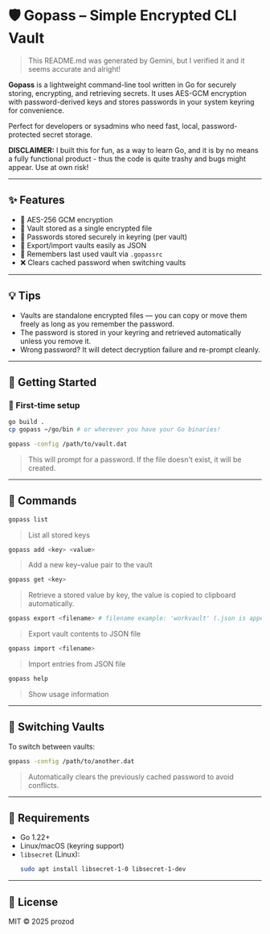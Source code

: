 # 🛡️ Gopass – Simple Encrypted CLI Vault
> This README.md was generated by Gemini, but I verified it and it seems accurate and alright!

**Gopass** is a lightweight command-line tool written in Go for securely storing, encrypting, and retrieving secrets. It uses AES-GCM encryption with password-derived keys and stores passwords in your system keyring for convenience.

Perfect for developers or sysadmins who need fast, local, password-protected secret storage.

**DISCLAIMER:** I built this for fun, as a way to learn Go, and it is by no means a fully functional product - thus the code is quite trashy and bugs might appear. Use at own risk!

---

## ✨ Features

- 🔐 AES-256 GCM encryption
- 💾 Vault stored as a single encrypted file
- 🔑 Passwords stored securely in keyring (per vault)
- 📁 Export/import vaults easily as JSON
- 🧠 Remembers last used vault via `.gopassrc`
- ❌ Clears cached password when switching vaults

---

## 💡 Tips

- Vaults are standalone encrypted files — you can copy or move them freely as long as you remember the password.
- The password is stored in your keyring and retrieved automatically unless you remove it.
- Wrong password? It will detect decryption failure and re-prompt cleanly.

---

## 📁 Getting Started

### 🔧 First-time setup

```bash
go build . 
cp gopass ~/go/bin # or wherever you have your Go binaries!
```

```bash
gopass -config /path/to/vault.dat
```

> This will prompt for a password. If the file doesn't exist, it will be created.

---

## 🧪 Commands

```bash
gopass list
```
> List all stored keys

```bash
gopass add <key> <value>
```
> Add a new key–value pair to the vault

```bash
gopass get <key>
```
> Retrieve a stored value by key, the value is copied to clipboard automatically.

```bash
gopass export <filename> # filename example: 'workvault' (.json is appended automatically)
```
> Export vault contents to JSON file

```bash
gopass import <filename>
```
> Import entries from JSON file

```bash
gopass help
```
> Show usage information

---

## 🔄 Switching Vaults

To switch between vaults:

```bash
gopass -config /path/to/another.dat
```

> Automatically clears the previously cached password to avoid conflicts.

---

## 🧰 Requirements

- Go 1.22+
- Linux/macOS (keyring support)
- `libsecret` (Linux):  
  ```bash
  sudo apt install libsecret-1-0 libsecret-1-dev
  ```
---

## 📄 License

MIT © 2025 prozod
